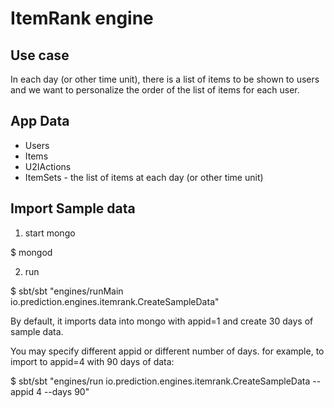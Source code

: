 ItemRank engine
===============

Use case
---------

In each day (or other time unit), there is a list of items to be shown to users and we want to personalize the order of the list of items for each user.

App Data
---------

* Users
* Items
* U2IActions
* ItemSets - the list of items at each day (or other time unit)

Import Sample data
------------------

1. start mongo

  $ mongod

2. run

  $ sbt/sbt "engines/runMain io.prediction.engines.itemrank.CreateSampleData"


By default, it imports data into mongo with appid=1 and create 30 days of sample data.

You may specify different appid or different number of days. for example,
to import to appid=4 with 90 days of data:

  $ sbt/sbt "engines/run io.prediction.engines.itemrank.CreateSampleData --appid 4 --days 90"
